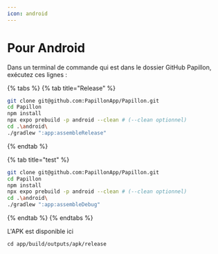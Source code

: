 ```yaml
---
icon: android
---
```


# Pour Android
Dans un terminal de commande qui est dans le dossier GitHub Papillon, exécutez ces lignes :

{% tabs %} {% tab title="Release" %}
```sh
git clone git@github.com:PapillonApp/Papillon.git
cd Papillon
npm install
npx expo prebuild -p android --clean # (--clean optionnel)
cd .\android\
./gradlew ":app:assembleRelease"
```
{% endtab %}

{% tab title="test" %}
```sh
git clone git@github.com:PapillonApp/Papillon.git
cd Papillon
npm install
npx expo prebuild -p android --clean # (--clean optionnel)
cd .\android\
./gradlew ":app:assembleDebug"
```

{% endtab %} {% endtabs %}

L'APK est disponible ici

```Shell
cd app/build/outputs/apk/release 
```
